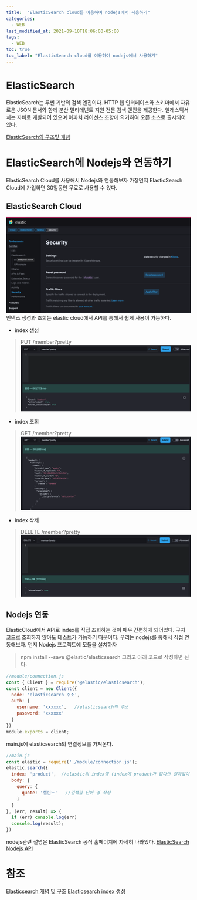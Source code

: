```yaml
---
title:  "ElasticSearch cloud를 이용하여 nodejs에서 사용하기"
categories:
  - WEB
last_modified_at: 2021-09-10T18:06:00-05:00
tags:
  - WEB
toc: true
toc_label: "ElasticSearch cloud를 이용하여 nodejs에서 사용하기"
---
```

# ElasticSearch
ElasticSearch는 루씬 기반의 검색 엔진이다.
HTTP 웹 인터페이스와 스키마에서 자유로운 JSON 문서와 함께 분산 멀티테넌트 지원 전문 검색 엔진을 제공한다. 일래스틱서치는 자바로 개발되어 있으며 아파치 라이선스 조항에 의거하여 오픈 소스로 출시되어 있다. 

[ElasticSearch의 구조및 개념](https://www.elastic.co/guide/kr/elasticsearch/reference/current/gs-basic-concepts.html)

# ElasticSearch에 Nodejs와 연동하기
ElasticSearch Cloud를 사용해서 Nodejs와 연동해보자
가장먼저 ElasticSearch Cloud에 가입하면 30일동안 무료로 사용할 수 있다.

## ElasticSearch Cloud
![Image Alt 텍스트](/assets/img/web/elasticcloud.png)  
인덱스 생성과 조회는 elastic cloud에서 API를 통해서 쉽게 사용이 가능하다. 

- index 생성
> PUT /member?pretty
![Image Alt 텍스트](/assets/img/web/elasticindex_push.png)  

- index 조회
> GET /member?pretty
![Image Alt 텍스트](/assets/img/web/elasticindex_get.png)  

- index 삭제
> DELETE /member?pretty
![Image Alt 텍스트](/assets/img/web/elasticindex_delete.png)  

## Nodejs 연동
ElasticCloud에서 API로 index를 직접 조회하는 것이 매우 간편하게 되어있다. 구지 코드로 조회하지 않아도 테스트가 가능하기 때문이다. 우리는 nodejs를 통해서 직접 연동해보자.
먼저 Nodejs 프로젝트에 모듈을 설치하자
> npm install --save @elastic/elasticsearch
그리고 아래 코드로 작성하면 된다.
```javascript
//module/connection.js
const { Client } = require('@elastic/elasticsearch');
const client = new Client({
  node: 'elasticsearch 주소',
  auth: {
    username: 'xxxxxx',   //elasticsearch의 주소 
    password: 'xxxxxx'
  }
})
module.exports = client;  
```
main.js에 elasticsearch의 연결정보를 가져온다.
```javascript
//main.js
const elastic = require('./module/connection.js');
elastic.search({
  index: 'product',  //elastic의 index명 (index에 product가 없다면 결과값이 나오지 않음)
  body: {
    query: {
      quote: '셀린느'   //검색할 단어 명 작성
    }
  }
}, (err, result) => {
  if (err) console.log(err)
  console.log(result);
})
```
nodejs관련 설명은 ElasticSearch 공식 홈페이지에 자세히 나와있다. 
[ElasticSearch Nodejs API](https://www.elastic.co/guide/en/elasticsearch/client/javascript-api/current/index.html)
# 참조
[Elasticsearch 개념 및 구조](https://twofootdog.tistory.com/53)
[Elasticsearch index 생성](https://velog.io/@yundleyundle/ElasticSearch-Index%EC%83%9D%EC%84%B1-%EB%B0%8F-%EC%A3%BC%EC%9D%98%ED%95%A0%EB%82%B4%EC%9A%A9)